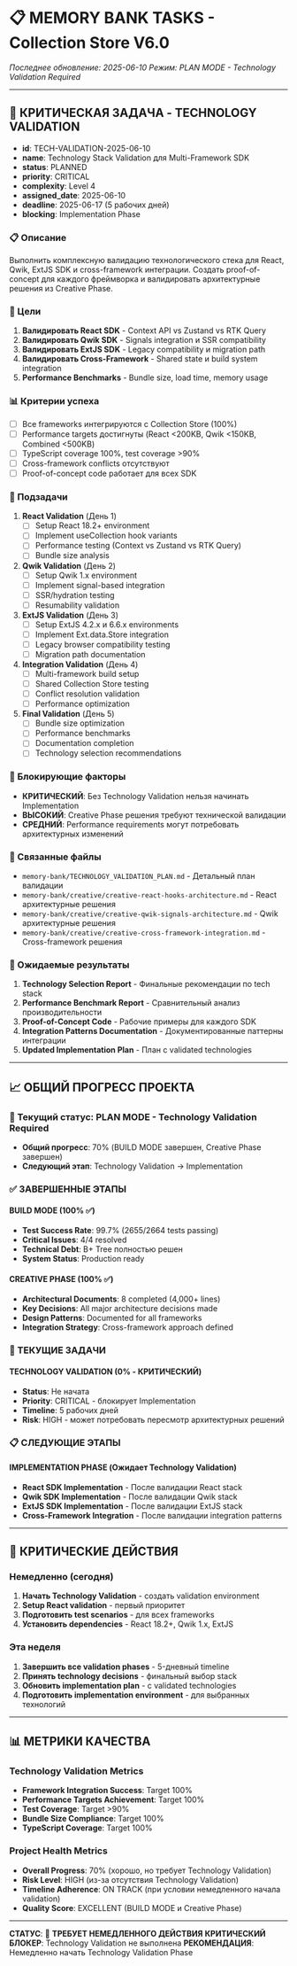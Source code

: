 # 📋 MEMORY BANK TASKS - Collection Store V6.0

*Последнее обновление: 2025-06-10*
*Режим: PLAN MODE - Technology Validation Required*

---

## 🚨 КРИТИЧЕСКАЯ ЗАДАЧА - TECHNOLOGY VALIDATION

- **id**: TECH-VALIDATION-2025-06-10
- **name**: Technology Stack Validation для Multi-Framework SDK
- **status**: PLANNED
- **priority**: CRITICAL
- **complexity**: Level 4
- **assigned_date**: 2025-06-10
- **deadline**: 2025-06-17 (5 рабочих дней)
- **blocking**: Implementation Phase

### 📋 Описание
Выполнить комплексную валидацию технологического стека для React, Qwik, ExtJS SDK и cross-framework интеграции. Создать proof-of-concept для каждого фреймворка и валидировать архитектурные решения из Creative Phase.

### 🎯 Цели
1. **Валидировать React SDK** - Context API vs Zustand vs RTK Query
2. **Валидировать Qwik SDK** - Signals integration и SSR compatibility
3. **Валидировать ExtJS SDK** - Legacy compatibility и migration path
4. **Валидировать Cross-Framework** - Shared state и build system integration
5. **Performance Benchmarks** - Bundle size, load time, memory usage

### 📊 Критерии успеха
- [ ] Все frameworks интегрируются с Collection Store (100%)
- [ ] Performance targets достигнуты (React <200KB, Qwik <150KB, Combined <500KB)
- [ ] TypeScript coverage 100%, test coverage >90%
- [ ] Cross-framework conflicts отсутствуют
- [ ] Proof-of-concept code работает для всех SDK

### 🔄 Подзадачи
1. **React Validation** (День 1)
   - [ ] Setup React 18.2+ environment
   - [ ] Implement useCollection hook variants
   - [ ] Performance testing (Context vs Zustand vs RTK Query)
   - [ ] Bundle size analysis

2. **Qwik Validation** (День 2)
   - [ ] Setup Qwik 1.x environment
   - [ ] Implement signal-based integration
   - [ ] SSR/hydration testing
   - [ ] Resumability validation

3. **ExtJS Validation** (День 3)
   - [ ] Setup ExtJS 4.2.x и 6.6.x environments
   - [ ] Implement Ext.data.Store integration
   - [ ] Legacy browser compatibility testing
   - [ ] Migration path documentation

4. **Integration Validation** (День 4)
   - [ ] Multi-framework build setup
   - [ ] Shared Collection Store testing
   - [ ] Conflict resolution validation
   - [ ] Performance optimization

5. **Final Validation** (День 5)
   - [ ] Bundle size optimization
   - [ ] Performance benchmarks
   - [ ] Documentation completion
   - [ ] Technology selection recommendations

### 🚨 Блокирующие факторы
- **КРИТИЧЕСКИЙ**: Без Technology Validation нельзя начинать Implementation
- **ВЫСОКИЙ**: Creative Phase решения требуют технической валидации
- **СРЕДНИЙ**: Performance requirements могут потребовать архитектурных изменений

### 📁 Связанные файлы
- `memory-bank/TECHNOLOGY_VALIDATION_PLAN.md` - Детальный план валидации
- `memory-bank/creative/creative-react-hooks-architecture.md` - React архитектурные решения
- `memory-bank/creative/creative-qwik-signals-architecture.md` - Qwik архитектурные решения
- `memory-bank/creative/creative-cross-framework-integration.md` - Cross-framework решения

### 🎯 Ожидаемые результаты
1. **Technology Selection Report** - Финальные рекомендации по tech stack
2. **Performance Benchmark Report** - Сравнительный анализ производительности
3. **Proof-of-Concept Code** - Рабочие примеры для каждого SDK
4. **Integration Patterns Documentation** - Документированные паттерны интеграции
5. **Updated Implementation Plan** - План с validated technologies

---

## 📈 ОБЩИЙ ПРОГРЕСС ПРОЕКТА

### 🎯 Текущий статус: **PLAN MODE - Technology Validation Required**
- **Общий прогресс**: 70% (BUILD MODE завершен, Creative Phase завершен)
- **Следующий этап**: Technology Validation → Implementation

### ✅ ЗАВЕРШЕННЫЕ ЭТАПЫ

#### BUILD MODE (100% ✅)
- **Test Success Rate**: 99.7% (2655/2664 tests passing)
- **Critical Issues**: 4/4 resolved
- **Technical Debt**: B+ Tree полностью решен
- **System Status**: Production ready

#### CREATIVE PHASE (100% ✅)
- **Architectural Documents**: 8 completed (4,000+ lines)
- **Key Decisions**: All major architecture decisions made
- **Design Patterns**: Documented for all frameworks
- **Integration Strategy**: Cross-framework approach defined

### 🔄 ТЕКУЩИЕ ЗАДАЧИ

#### TECHNOLOGY VALIDATION (0% - КРИТИЧЕСКИЙ)
- **Status**: Не начата
- **Priority**: CRITICAL - блокирует Implementation
- **Timeline**: 5 рабочих дней
- **Risk**: HIGH - может потребовать пересмотр архитектурных решений

### 📋 СЛЕДУЮЩИЕ ЭТАПЫ

#### IMPLEMENTATION PHASE (Ожидает Technology Validation)
- **React SDK Implementation** - После валидации React stack
- **Qwik SDK Implementation** - После валидации Qwik stack
- **ExtJS SDK Implementation** - После валидации ExtJS stack
- **Cross-Framework Integration** - После валидации integration patterns

---

## 🚨 КРИТИЧЕСКИЕ ДЕЙСТВИЯ

### **Немедленно (сегодня)**
1. **Начать Technology Validation** - создать validation environment
2. **Setup React validation** - первый приоритет
3. **Подготовить test scenarios** - для всех frameworks
4. **Установить dependencies** - React 18.2+, Qwik 1.x, ExtJS

### **Эта неделя**
1. **Завершить все validation phases** - 5-дневный timeline
2. **Принять technology decisions** - финальный выбор stack
3. **Обновить implementation plan** - с validated technologies
4. **Подготовить implementation environment** - для выбранных технологий

---

## 📊 МЕТРИКИ КАЧЕСТВА

### **Technology Validation Metrics**
- **Framework Integration Success**: Target 100%
- **Performance Targets Achievement**: Target 100%
- **Test Coverage**: Target >90%
- **Bundle Size Compliance**: Target 100%
- **TypeScript Coverage**: Target 100%

### **Project Health Metrics**
- **Overall Progress**: 70% (хорошо, но требует Technology Validation)
- **Risk Level**: HIGH (из-за отсутствия Technology Validation)
- **Timeline Adherence**: ON TRACK (при условии немедленного начала validation)
- **Quality Score**: EXCELLENT (BUILD MODE и Creative Phase)

---

**СТАТУС**: 🔴 **ТРЕБУЕТ НЕМЕДЛЕННОГО ДЕЙСТВИЯ**
**КРИТИЧЕСКИЙ БЛОКЕР**: Technology Validation не выполнена
**РЕКОМЕНДАЦИЯ**: Немедленно начать Technology Validation Phase